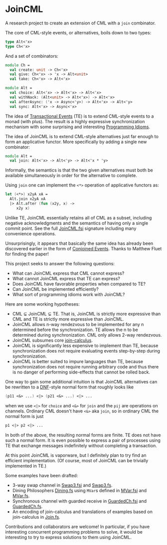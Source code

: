 # JoinCML

A research project to create an extension of CML with a `join` combinator.

The core of CML-style events, or alternatives, boils down to two types:

```fsharp
type Alt<'x>
type Ch<'x>
```

And a set of combinators:

```fsharp
module Ch =
  val create: unit -> Ch<'x>
  val give: Ch<'x> -> 'x -> Alt<unit>
  val take: Ch<'x> -> Alt<'x>

module Alt =
  val choice: Alt<'x> -> Alt<'x> -> Alt<'x>
  val withNack: (Alt<unit> -> Alt<'x>) -> Alt<'x>
  val afterAsync: ('x -> Async<'y>) -> Alt<'x> -> Alt<'y>
  val sync: Alt<'x> -> Async<'x>
```

The idea of
[Transactional Events](http://www.cs.rit.edu/~mtf/research/tx-events/ICFP06/icfp06.pdf)
(TE) is to extend CML-style events to a monad (with plus).  The result is a
highly expressive synchronization mechanism with some surprising and interesting
[Programming Idioms](http://arxiv.org/pdf/1002.0936.pdf).

The idea of JoinCML is to extend CML-style alternatives just far enough to form
an applicative functor.  More specifically by adding a single new combinator:

```fsharp
module Alt =
  val join: Alt<'x> -> Alt<'y> -> Alt<'x * 'y>
```

Informally, the semantics is that the two given alternatives must both be
available simultaneously in order for the alternative to complete.

Using `join` one can implement the `<*>` operation of applicative functors as:

```fsharp
let (<*>) x2yA xA =
  Alt.join x2yA xA
  |> Alt.after (fun (x2y, x) ->
     x2y x)
```

Unlike TE, JoinCML essentially retains all of CML as a subset, including
negative acknowledgments and the semantics of having only a single commit point.
See the full [JoinCML.fsi](JoinCML/JoinCML.fsi) signature including many
convenience operations.


Unsurprisingly, it appears that basically the same idea has already been
discovered earlier in the form of
[Conjoined Events](https://kar.kent.ac.uk/33878/1/Conjoined.pdf).  Thanks to
Matthew Fluet for finding the paper!

This project seeks to answer the following questions:

* What can JoinCML express that CML cannot express?
* What cannot JoinCML express that TE can express?
* Does JoinCML have favorable properties when compared to TE?
* Can JoinCML be implemented efficiently?
* What sort of programming idioms work with JoinCML?

Here are some working hypotheses:

* CML ⊊ JoinCML ⊊ TE.  That is, JoinCML is strictly more expressive than CML and
  TE is strictly more expressive than JoinCML.
* JoinCML allows n-way rendezvous to be implemented for any n determined before
  the synchronization.  TE allows the n to be determined during synchronization.
  CML only allows 2-way rendezvous.
* JoinCML subsumes core
  [join-calculus](http://research.microsoft.com/en-us/um/people/fournet/papers/join-tutorial.pdf).
* JoinCML is significantly less expensive to implement than TE, because
  synchronization does not require evaluating events step-by-step during
  synchronization.
* JoinCML is better suited to impure languages than TE, because synchronization
  does not require running arbitrary code and thus there is no danger of
  performing side-effects that cannot be rolled back.

One way to gain some additional intuition is that JoinCML alternatives can be
rewritten to a [DNF](http://en.wikipedia.org/wiki/Disjunctive_normal_form)-style
normal form that roughly looks like

```fsharp
(p11 <&> ...) <|> (p21 <&> ...) <|> ...
```

when we use `<|>` for `choice` and `<&>` for `join` and the `pij` are operations
on channels.  Ordinary CML doesn't have `<&>` aka `join`, so in ordinary CML the
normal form is just

```fsharp
p1 <|> p2 <|> ...
```

In both of the above, the resulting normal forms are finite.  TE does not have
such a normal form.  It is even possible to express a pair of processes using TE
that exchange messages indefinitely without completing a transaction.

At this point JoinCML is vaporware, but I definitely plan to try find an
efficient implementation.  (Of course, most of JoinCML can be trivially
implemented in TE.)

Some examples have been drafted:

* 3-way swap channel in [Swap3.fsi](Examples/Swap3.fsi) and
  [Swap3.fs](Examples/Swap3.fs).
* Dining Philosophers [Dining.fs](Examples/Dining.fs) using `MVar`s defined in
  [MVar.fsi](Examples/MVar.fsi) and [MVar.fs](Examples/MVar.fs).
* Synchronous channel with guarded receive in
  [GuardedCh.fsi](Examples/GuardedCh.fsi) and
  [GuardedCh.fs](Examples/GuardedCh.fs).
* An encoding of join-calculus and translations of examples based on
  join-calculus in [Join.fs](Examples/Join.fs).

Contributions and collaborators are welcome!  In particular, if you have
interesting concurrent programming problems to solve, it would be interesting to
try to express solutions to them using JoinCML.
